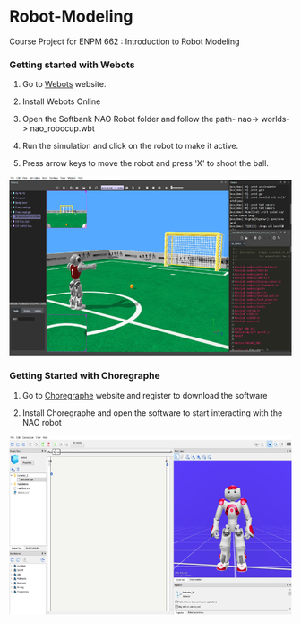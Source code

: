 # Robot-Modeling

Course Project for ENPM 662 : Introduction to Robot Modeling

### Getting started with Webots

1. Go to [Webots](https://cyberbotics.com/) website.

2. Install Webots Online

3. Open the Softbank NAO Robot folder and follow the path-
nao-> worlds-> nao_robocup.wbt

4. Run the simulation and click on the robot to make it active.

5. Press arrow keys to move the robot and press 'X' to shoot the ball.

<p align="center">
  <img width="580" height="320" src="/Forward & Inverse Kinematics of the Aldebaran NAO Robot/Webots.jpg">
</p>


### Getting Started with Choregraphe

1. Go to [Choregraphe](https://www.robotlab.com/choregraphe-download) website and register to download the software

2. Install Choregraphe and open the software to start interacting with the NAO robot 

<p align="center">
  <img width="580" height="320" src="/Forward & Inverse Kinematics of the Aldebaran NAO Robot/Choregraphe.jpg">
</p>

